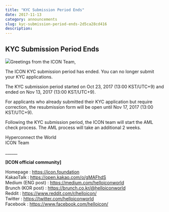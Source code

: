 ```yaml
---
title: "KYC Submission Period Ends"
date: 2017-11-13
category: announcements
slug: kyc-submission-period-ends-2d5ca28cd416
description:
---
```


## KYC Submission Period Ends

![](https://cdn-images-1.medium.com/max/800/0*Esi1eb74JJTgnLz5.)Greetings from the ICON Team,

The ICON KYC submission period has ended. You can no longer submit your KYC applications.

The KYC submission period started on Oct 23, 2017 (13:00 KST/UTC+9) and ended on Nov 13, 2017 (13:00 KST/UTC+9).

For applicants who already submitted their KYC application but require correction, the resubmission form will be open until Nov 17, 2017 (13:00 KST/UTC+9).

Following the KYC submission period, the ICON team will start the AML check process. The AML process will take an additional 2 weeks.

Hyperconnect the World  
ICON Team

\_\_\_\_\_\_

**[ICON official community]**

Homepage : <https://icon.foundation>  
KakaoTalk : <https://open.kakao.com/o/gMAFhdS>  
Medium (ENG post) : <https://medium.com/helloiconworld>  
Brunch (KOR post) : <https://brunch.co.kr/@helloiconworld>  
Reddit : <https://www.reddit.com/r/helloicon/>  
Twitter : <https://twitter.com/helloiconworld>  
Facebook : <https://www.facebook.com/helloicon/>

